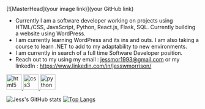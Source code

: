 
[![MasterHead](your image link)](your GitHub link)

- Currently I am a software developer working on projects using HTML/CSS, JavaScript, Python, React.js, Flask, SQL. Currently building a website using WordPress.
- I am currently learning WordPress and its ins and outs. I am also taking a course to learn .NET to add to my adaptability to new environments.
- I am currently in search of a full time Software Developer position.
- Reach out to my using my email : jessmor1993@gmail.com or my linkedIn : https://www.linkedin.com/in/jesswmorrison/

<p align="left"> <a href="https://www.w3.org/html/" target="_blank"> <img src="https://devicons.github.io/devicon/devicon.git/icons/html5/html5-original-wordmark.svg" alt="html5" width="40" height="40"/> </a> <a href="https://www.w3schools.com/css/" target="_blank"> <img src="https://devicons.github.io/devicon/devicon.git/icons/css3/css3-original-wordmark.svg" alt="css3" width="40" height="40"/> </a> <a href="https://www.python.org" target="_blank"> <img src="https://devicons.github.io/devicon/devicon.git/icons/python/python-original.svg" alt="python" width="40" height="40"/> </a> </p>

![Jess's GitHub stats](https://github-readme-stats.vercel.app/api?username=Jessmor2&show_icons=true&theme=cobalt2)
[![Top Langs](https://github-readme-stats.vercel.app/api/top-langs/?username=Jessmor2&layout=donut&theme=cobalt2)](https://github.com/jessmor2/github-readme-stats)

